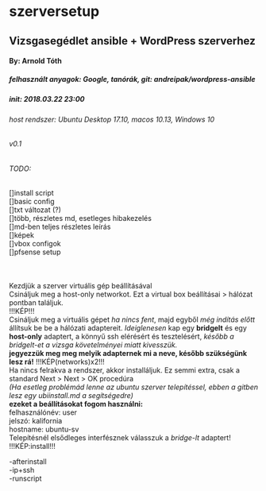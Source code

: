 # szerversetup
## Vizsgasegédlet ansible + WordPress szerverhez
#### By: Arnold Tóth
##### felhasznált anyagok: Google, tanórák, git: andreipak/wordpress-ansible
##### init: 2018.03.22 23:00
###### host rendszer: Ubuntu Desktop 17.10, macos 10.13, Windows 10
###### v0.1
###### TODO:
[]install script<br />
[]basic config<br />
[]txt változat (?)<br />
[]több, részletes md, esetleges hibakezelés<br />
[]md-ben teljes részletes leírás<br />
[]képek<br />
[]vbox configok<br />
[]pfsense setup<br />
<br /><br /><br />
Kezdjük a szerver virtuális gép beállításával <br />
Csináljuk meg a host-only networkot. Ezt a virtual box beállításai > hálózat pontban találjuk.<br />
!!!KÉP!!!<br />
Csináljuk meg a virtuális gépet *ha nincs fent*, majd egyből *még indítás előtt* állítsuk be be a hálózati adaptereit. *Ideiglenesen* kap egy **bridgelt** és egy **host-only** adaptert, a könnyű ssh elérésért és tesztelésért, *később a bridgelt-et a vizsga követelményei miatt kivesszük.*<br />
**jegyezzük meg meg melyik adapternek mi a neve, később szükségünk lesz rá!**
!!!KÉP(networks)x2!!!<br />
Ha nincs felrakva a rendszer, akkor installáljuk. Ez semmi extra, csak a standard Next > Next > OK procedúra <br />
*(Ha esetleg problémád lenne az ubuntu szerver telepítéssel, ebben a gitben lesz egy ubiinstall.md a segítségedre)*<br />
**ezeket a beállításokat fogom használni:**<br />
felhasználónév: user<br />
jelszó: kalifornia<br />
hostname: ubuntu-sv<br />
Telepítésnél elsődleges interfésznek válasszuk a *bridge-lt* adaptert! <br />
!!!KÉP:install!!!<br />

-afterinstall<br />
-ip+ssh<br />
-runscript<br />
